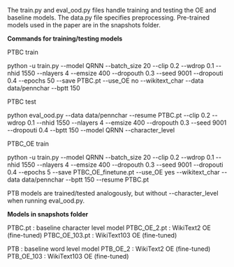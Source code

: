 The train.py and eval_ood.py files handle training and testing the OE and baseline models. The data.py file specifies preprocessing. Pre-trained models used in the paper are in the snapshots folder.

**Commands for training/testing models**

PTBC train

python -u train.py --model QRNN --batch_size 20 --clip 0.2 --wdrop 0.1 --nhid 1550 --nlayers 4 --emsize 400 --dropouth 0.3 --seed 9001 --dropouti 0.4 --epochs 50 --save PTBC.pt --use_OE no --wikitext_char --data data/pennchar  --bptt 150


PTBC test

python eval_ood.py --data data/pennchar --resume PTBC.pt --clip 0.2 --wdrop 0.1 --nhid 1550 --nlayers 4 --emsize 400 --dropouth 0.3 --seed 9001 --dropouti 0.4 --bptt 150 --model QRNN --character_level


PTBC_OE train

python -u train.py --model QRNN --batch_size 20 --clip 0.2 --wdrop 0.1 --nhid 1550 --nlayers 4 --emsize 400 --dropouth 0.3 --seed 9001 --dropouti 0.4 --epochs 5 --save PTBC_OE_finetune.pt --use_OE yes --wikitext_char --data data/pennchar --bptt 150 --resume PTBC.pt


PTB models are trained/tested analogously, but without --character_level when running eval_ood.py.


**Models in snapshots folder**

PTBC.pt : baseline character level model
PTBC_OE_2.pt : WikiText2 OE (fine-tuned)
PTBC_OE_103.pt : WikiText103 OE (fine-tuned)

PTB : baseline word level model
PTB_OE_2 : WikiText2 OE (fine-tuned)
PTB_OE_103 : WikiText103 OE (fine-tuned)
